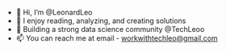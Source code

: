 - 👋 Hi, I’m @LeonardLeo
- 👀 I enjoy reading, analyzing, and creating solutions 
- 🦾 Building a strong data science community @TechLeoo
- 📫 You can reach me at email - workwithtechleo@gmail.com

<!---
LeonardLeo/LeonardLeo is a ✨ special ✨ repository because its `README.md` (this file) appears on your GitHub profile.
You can click the Preview link to take a look at your changes.
--->
